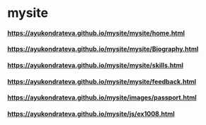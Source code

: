 # mysite
#### https://ayukondrateva.github.io/mysite/mysite/home.html
#### https://ayukondrateva.github.io/mysite/mysite/Biography.html
#### https://ayukondrateva.github.io/mysite/mysite/skills.html
#### https://ayukondrateva.github.io/mysite/mysite/feedback.html
#### https://ayukondrateva.github.io/mysite/images/passport.html

#### https://ayukondrateva.github.io/mysite/js/ex1008.html


